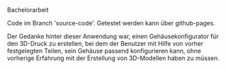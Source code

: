 Bachelorarbeit

Code im Branch 'source-code'. Getestet werden kann über github-pages.

Der Gedanke hinter dieser Anwendung war, einen Gehäusekonfigurator für den 3D-Druck zu erstellen, bei dem der Benutzer mit Hilfe von vorher festgelegten Teilen, sein Gehäuse passend konfigurieren kann, ohne vorherige Erfahrung mit der Erstellung von 3D-Modellen haben zu müssen.
